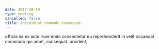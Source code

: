 ```yaml
---
date: 2017-10-19
type: meeting
cancelled: false
title: incididunt commodo consequat.
---
```

officia ea ex aute irure enim consectetur eu reprehenderit in velit occaecat commodo qui amet, consequat. proident,